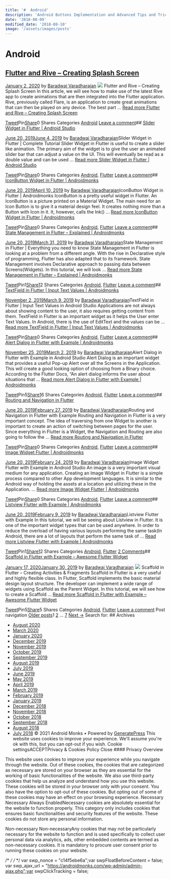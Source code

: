 ```yaml
---
title: '#  Android'
description: 'Android Buttons Implementation and Advanced Tips and Tricks Uncategorized - Buttons in Android - OverView and Implementation Android Monks'
date: '2018-08-09'
modified_date: '2018-08-10'
image: '/assets/images/posts'
---
```

#  Android

## [Flutter and Rive – Creating Splash Screen](https://androidmonks.com/flutter-rive-splash-screen/)

 [January 2, 2020](https://androidmonks.com/flutter-rive-splash-screen/ "2:54 am") by [Baradwaj Varadharajan](https://androidmonks.com/author/admin/ "View all posts by Baradwaj Varadharajan")  [![](data:image/gif;base64,R0lGODlhAQABAIAAAAAAAP///yH5BAEAAAAALAAAAAABAAEAAAIBRAA7)![](https://androidmonks.com/wp-content/uploads/2020/01/flare-2d_136494.png)](https://androidmonks.com/flutter-rive-splash-screen/) Flutter and Rive – Creating Splash Screen In this article, we will see how to make use of the latest Rive app to create animations that are then integrated into the Flutter application. Rive, previously called Flare, is an application to create great animations that can then be played on any device. The best part … [Read more Flutter and Rive – Creating Splash Screen](https://androidmonks.com/flutter-rive-splash-screen/ "Flutter and Rive – Creating Splash Screen")

[Tweet](https://twitter.com/intent/tweet?text=Flutter+and+Rive+-+Creating+Splash+Screen&url=https%3A%2F%2Fandroidmonks.com%2Fflutter-rive-splash-screen%2F)Pin[Share](https://www.facebook.com/share.php?u=https%3A%2F%2Fandroidmonks.com%2Fflutter-rive-splash-screen%2F)0 Shares Categories [Android](https://androidmonks.com/category/android/) [Leave a comment](https://androidmonks.com/flutter-rive-splash-screen/#respond)## [Slider Widget in Flutter | Android Studio](https://androidmonks.com/slider-widget-flutter/)

 [June 20, 2019June 4, 2019](https://androidmonks.com/slider-widget-flutter/ "3:30 am") by [Baradwaj Varadharajan](https://androidmonks.com/author/admin/ "View all posts by Baradwaj Varadharajan")Slider Widget in Flutter | Complete Tutorial Slider Widget in Flutter is useful to create a slider like animation. The primary aim of the widget is to give the user an animated slider bar that can adjust a value on the UI. This will eventually be read as a double value and can be used … [Read more Slider Widget in Flutter | Android Studio](https://androidmonks.com/slider-widget-flutter/ "Slider Widget in Flutter | Android Studio")

[Tweet](https://twitter.com/intent/tweet?text=Slider+Widget+in+Flutter++Android+Studio&url=https%3A%2F%2Fandroidmonks.com%2Fslider-widget-flutter%2F)Pin[Share](https://www.facebook.com/share.php?u=https%3A%2F%2Fandroidmonks.com%2Fslider-widget-flutter%2F)0 Shares Categories [Android](https://androidmonks.com/category/android/), [Flutter](https://androidmonks.com/category/flutter/) [Leave a comment](https://androidmonks.com/slider-widget-flutter/#respond)## [IconButton Widget in Flutter | Androidmonks](https://androidmonks.com/iconbutton-flutter/)

 [June 20, 2019April 10, 2019](https://androidmonks.com/iconbutton-flutter/ "3:45 am") by [Baradwaj Varadharajan](https://androidmonks.com/author/admin/ "View all posts by Baradwaj Varadharajan")IconButton Widget in Flutter | Androidmonks IconButton is a pretty useful widget in Flutter. An IconButton is a picture printed on a Material Widget. The main need for an Icon Button is to give it a material design feel. It creates nothing more than a Button with Icon in it. It, however, calls the Ink() … [Read more IconButton Widget in Flutter | Androidmonks](https://androidmonks.com/iconbutton-flutter/ "IconButton Widget in Flutter | Androidmonks")

[Tweet](https://twitter.com/intent/tweet?text=IconButton+Widget+in+Flutter++Androidmonks&url=https%3A%2F%2Fandroidmonks.com%2Ficonbutton-flutter%2F)Pin[Share](https://www.facebook.com/share.php?u=https%3A%2F%2Fandroidmonks.com%2Ficonbutton-flutter%2F)0 Shares Categories [Android](https://androidmonks.com/category/android/), [Flutter](https://androidmonks.com/category/flutter/) [Leave a comment](https://androidmonks.com/iconbutton-flutter/#respond)## [State Management in Flutter – Explained | Androidmonks](https://androidmonks.com/state-management-flutter/)

 [June 20, 2019March 31, 2019](https://androidmonks.com/state-management-flutter/ "12:30 pm") by [Baradwaj Varadharajan](https://androidmonks.com/author/admin/ "View all posts by Baradwaj Varadharajan")State Management in Flutter | Everything you need to know State Management in Flutter is looking at a problem from a different angle. With the rise in Declarative style of programming, Flutter has also adapted that to its framework. State Management involves Declarative approach to passing data between Screens(Widgets). In this tutorial, we will look … [Read more State Management in Flutter – Explained | Androidmonks](https://androidmonks.com/state-management-flutter/ "State Management in Flutter – Explained | Androidmonks")

[Tweet](https://twitter.com/intent/tweet?text=State+Management+in+Flutter+-+Explained++Androidmonks&url=https%3A%2F%2Fandroidmonks.com%2Fstate-management-flutter%2F)Pin1[Share1](https://www.facebook.com/share.php?u=https%3A%2F%2Fandroidmonks.com%2Fstate-management-flutter%2F)2 Shares Categories [Android](https://androidmonks.com/category/android/), [Flutter](https://androidmonks.com/category/flutter/) [Leave a comment](https://androidmonks.com/state-management-flutter/#respond)## [TextField in Flutter | Input Text Values | Androidmonks](https://androidmonks.com/textfield-flutter/)

 [November 2, 2019March 9, 2019](https://androidmonks.com/textfield-flutter/ "1:40 am") by [Baradwaj Varadharajan](https://androidmonks.com/author/admin/ "View all posts by Baradwaj Varadharajan")TextField in Flutter | Input Text Values in Android Studio Applications are not always about showing content to the user, it also requires getting content from them. TextField in Flutter is an important widget as it helps the User enter Text Values. In Android, there is the use of EditText and the values can be … [Read more TextField in Flutter | Input Text Values | Androidmonks](https://androidmonks.com/textfield-flutter/ "TextField in Flutter | Input Text Values | Androidmonks")

[Tweet](https://twitter.com/intent/tweet?text=TextField+in+Flutter++Input+Text+Values++Androidmonks&url=https%3A%2F%2Fandroidmonks.com%2Ftextfield-flutter%2F)Pin[Share](https://www.facebook.com/share.php?u=https%3A%2F%2Fandroidmonks.com%2Ftextfield-flutter%2F)0 Shares Categories [Android](https://androidmonks.com/category/android/), [Flutter](https://androidmonks.com/category/flutter/) [Leave a comment](https://androidmonks.com/textfield-flutter/#respond)## [Alert Dialog in Flutter with Example | Androidmonks](https://androidmonks.com/alerts-dialog-flutter/)

 [November 25, 2019March 2, 2019](https://androidmonks.com/alerts-dialog-flutter/ "12:00 pm") by [Baradwaj Varadharajan](https://androidmonks.com/author/admin/ "View all posts by Baradwaj Varadharajan")Alert Dialog in Flutter with Example in Android Studio Alert Dialog is an important widget that provides a useful Pop-up Alert over all the Screens in the Application. This will create a good looking option of choosing from a Binary choice. According to the Flutter Docs, “An alert dialog informs the user about situations that … [Read more Alert Dialog in Flutter with Example | Androidmonks](https://androidmonks.com/alerts-dialog-flutter/ "Alert Dialog in Flutter with Example | Androidmonks")

[Tweet](https://twitter.com/intent/tweet?text=Alert+Dialog+in+Flutter+with+Example++Androidmonks&url=https%3A%2F%2Fandroidmonks.com%2Falerts-dialog-flutter%2F)Pin5[Share1](https://www.facebook.com/share.php?u=https%3A%2F%2Fandroidmonks.com%2Falerts-dialog-flutter%2F)6 Shares Categories [Android](https://androidmonks.com/category/android/), [Flutter](https://androidmonks.com/category/flutter/) [Leave a comment](https://androidmonks.com/alerts-dialog-flutter/#respond)## [Routing and Navigation in Flutter](https://androidmonks.com/routing-navigation-flutter/)

 [June 20, 2019February 27, 2019](https://androidmonks.com/routing-navigation-flutter/ "3:45 pm") by [Baradwaj Varadharajan](https://androidmonks.com/author/admin/ "View all posts by Baradwaj Varadharajan")Routing and Navigation in Flutter with Example Routing and Navigation in Flutter is a very important concept. The idea of traversing from one Widget to another is important to create an action of switching between pages for the user. Since everything in Flutter is a Widget, the Navigation and Routing are also going to follow the … [Read more Routing and Navigation in Flutter](https://androidmonks.com/routing-navigation-flutter/ "Routing and Navigation in Flutter")

[Tweet](https://twitter.com/intent/tweet?text=Routing+and+Navigation+in+Flutter&url=https%3A%2F%2Fandroidmonks.com%2Frouting-navigation-flutter%2F)Pin[Share](https://www.facebook.com/share.php?u=https%3A%2F%2Fandroidmonks.com%2Frouting-navigation-flutter%2F)0 Shares Categories [Android](https://androidmonks.com/category/android/), [Flutter](https://androidmonks.com/category/flutter/) [Leave a comment](https://androidmonks.com/routing-navigation-flutter/#respond)## [Image Widget Flutter | Androidmonks](https://androidmonks.com/image-widget-flutter/)

 [June 20, 2019February 24, 2019](https://androidmonks.com/image-widget-flutter/ "10:38 am") by [Baradwaj Varadharajan](https://androidmonks.com/author/admin/ "View all posts by Baradwaj Varadharajan")Image Widget Flutter with Example in Android Studio An image is a very important visual medium for any application. Creating an Image Widget in Flutter is a simple process compared to other App development languages. It is similar to the Android way of holding the assets at a location and utilizing these in the Application. … [Read more Image Widget Flutter | Androidmonks](https://androidmonks.com/image-widget-flutter/ "Image Widget Flutter | Androidmonks")

[Tweet](https://twitter.com/intent/tweet?text=Image+Widget+Flutter++Androidmonks&url=https%3A%2F%2Fandroidmonks.com%2Fimage-widget-flutter%2F)Pin[Share](https://www.facebook.com/share.php?u=https%3A%2F%2Fandroidmonks.com%2Fimage-widget-flutter%2F)0 Shares Categories [Android](https://androidmonks.com/category/android/), [Flutter](https://androidmonks.com/category/flutter/) [Leave a comment](https://androidmonks.com/image-widget-flutter/#respond)## [Listview Flutter with Example | Androidmonks](https://androidmonks.com/listview-flutter/)

 [June 20, 2019February 9, 2019](https://androidmonks.com/listview-flutter/ "12:16 pm") by [Baradwaj Varadharajan](https://androidmonks.com/author/admin/ "View all posts by Baradwaj Varadharajan")Listview Flutter with Example In this tutorial, we will be seeing about Listview in Flutter. It is one of the important widget types that can be used anywhere. In order to reduce the overload of having various layouts performing the same task(In Android, there are a lot of layouts that perform the same task of … [Read more Listview Flutter with Example | Androidmonks](https://androidmonks.com/listview-flutter/ "Listview Flutter with Example | Androidmonks")

[Tweet](https://twitter.com/intent/tweet?text=Listview+Flutter+with+Example++Androidmonks&url=https%3A%2F%2Fandroidmonks.com%2Flistview-flutter%2F)Pin1[Share1](https://www.facebook.com/share.php?u=https%3A%2F%2Fandroidmonks.com%2Flistview-flutter%2F)2 Shares Categories [Android](https://androidmonks.com/category/android/), [Flutter](https://androidmonks.com/category/flutter/) [2 Comments](https://androidmonks.com/listview-flutter/#comments)## [Scaffold in Flutter with Example – Awesome Flutter Widget](https://androidmonks.com/scaffold-flutter/)

 [January 17, 2020January 30, 2019](https://androidmonks.com/scaffold-flutter/ "3:56 am") by [Baradwaj Varadharajan](https://androidmonks.com/author/admin/ "View all posts by Baradwaj Varadharajan")  [![](data:image/gif;base64,R0lGODlhAQABAIAAAAAAAP///yH5BAEAAAAALAAAAAABAAEAAAIBRAA7)![](https://androidmonks.com/wp-content/uploads/2019/01/Screen-Shot-2019-01-30-at-9.33.43-AM.png)](https://androidmonks.com/scaffold-flutter/) Scaffold in Flutter – Creating Activities & Fragments Scaffold in Flutter is a very useful and highly flexible class. In Flutter, Scaffold implements the basic material design layout structure. The developer can implement a wide range of widgets using Scaffold as the Parent Widget. In this tutorial, we will see how to create a Scaffold … [Read more Scaffold in Flutter with Example – Awesome Flutter Widget](https://androidmonks.com/scaffold-flutter/ "Scaffold in Flutter with Example – Awesome Flutter Widget")

[Tweet](https://twitter.com/intent/tweet?text=Scaffold+in+Flutter+with+Example+-+Awesome+Flutter+Widget&url=https%3A%2F%2Fandroidmonks.com%2Fscaffold-flutter%2F)Pin5[Share](https://www.facebook.com/share.php?u=https%3A%2F%2Fandroidmonks.com%2Fscaffold-flutter%2F)5 Shares Categories [Android](https://androidmonks.com/category/android/), [Flutter](https://androidmonks.com/category/flutter/) [Leave a comment](https://androidmonks.com/scaffold-flutter/#respond) Post navigation [Older posts](https://androidmonks.com/category/android/page/2/)1 [2](https://androidmonks.com/category/android/page/2/) … [7](https://androidmonks.com/category/android/page/7/) [Next →](https://androidmonks.com/category/android/page/2/)  Search for:   ## Archives

* [August 2020](https://androidmonks.com/2020/08/)
* [March 2020](https://androidmonks.com/2020/03/)
* [January 2020](https://androidmonks.com/2020/01/)
* [December 2019](https://androidmonks.com/2019/12/)
* [November 2019](https://androidmonks.com/2019/11/)
* [October 2019](https://androidmonks.com/2019/10/)
* [September 2019](https://androidmonks.com/2019/09/)
* [August 2019](https://androidmonks.com/2019/08/)
* [July 2019](https://androidmonks.com/2019/07/)
* [June 2019](https://androidmonks.com/2019/06/)
* [May 2019](https://androidmonks.com/2019/05/)
* [April 2019](https://androidmonks.com/2019/04/)
* [March 2019](https://androidmonks.com/2019/03/)
* [February 2019](https://androidmonks.com/2019/02/)
* [January 2019](https://androidmonks.com/2019/01/)
* [December 2018](https://androidmonks.com/2018/12/)
* [November 2018](https://androidmonks.com/2018/11/)
* [October 2018](https://androidmonks.com/2018/10/)
* [September 2018](https://androidmonks.com/2018/09/)
* [August 2018](https://androidmonks.com/2018/08/)
* [July 2018](https://androidmonks.com/2018/07/)
 © 2021 Android Monks • Powered by [GeneratePress](https://generatepress.com) This website uses cookies to improve your experience. We'll assume you're ok with this, but you can opt-out if you wish. Cookie settingsACCEPTPrivacy & Cookies Policy   Close #### Privacy Overview

This website uses cookies to improve your experience while you navigate through the website. Out of these cookies, the cookies that are categorized as necessary are stored on your browser as they are essential for the working of basic functionalities of the website. We also use third-party cookies that help us analyze and understand how you use this website. These cookies will be stored in your browser only with your consent. You also have the option to opt-out of these cookies. But opting out of some of these cookies may have an effect on your browsing experience.  Necessary  Necessary Always EnabledNecessary cookies are absolutely essential for the website to function properly. This category only includes cookies that ensures basic functionalities and security features of the website. These cookies do not store any personal information.

 Non-necessary  Non-necessaryAny cookies that may not be particularly necessary for the website to function and is used specifically to collect user personal data via analytics, ads, other embedded contents are termed as non-necessary cookies. It is mandatory to procure user consent prior to running these cookies on your website.

  /* <![CDATA[ */
var tocplus = {"visibility\_show":"show","visibility\_hide":"hide","width":"Auto"};
/* ]]> */  /* <![CDATA[ */
var socialWarfare = {"addons":[],"post\_id":"2252","variables":{"emphasizeIcons":false,"powered\_by\_toggle":false,"affiliate\_link":"https:\/\/warfareplugins.com"},"floatBeforeContent":""};
/* ]]> */       var swp\_nonce = "c14f5ebe6a";var swpFloatBeforeContent = false; var swp\_ajax\_url = "https://androidmonks.com/wp-admin/admin-ajax.php";var swpClickTracking = false; 